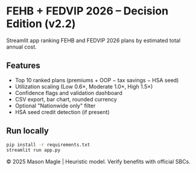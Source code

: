 # FEHB + FEDVIP 2026 – Decision Edition (v2.2)

Streamlit app ranking FEHB and FEDVIP 2026 plans by estimated total annual cost.

## Features
- Top 10 ranked plans (premiums + OOP − tax savings − HSA seed)
- Utilization scaling (Low 0.6×, Moderate 1.0×, High 1.5×)
- Confidence flags and validation dashboard
- CSV export, bar chart, rounded currency
- Optional "Nationwide only" filter
- HSA seed credit detection (if present)

## Run locally
```bash
pip install -r requirements.txt
streamlit run app.py
```

© 2025 Mason Magle | Heuristic model. Verify benefits with official SBCs.
